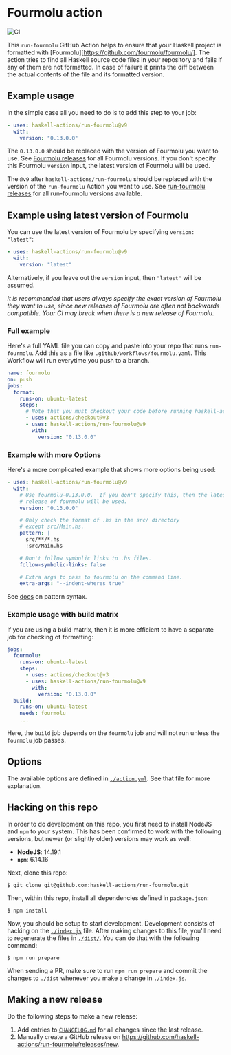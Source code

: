 # Fourmolu action

![CI](https://github.com/haskell-actions/run-fourmolu/workflows/CI/badge.svg?branch=master)

This `run-fourmolu` GitHub Action helps to ensure that your Haskell project is
formatted with [Fourmolu][https://github.com/fourmolu/fourmolu/]. The action
tries to find all Haskell source code files in your repository and fails if any
of them are not formatted. In case of failure it prints the diff between the
actual contents of the file and its formatted version.

## Example usage

In the simple case all you need to do is to add this step to your job:

```yaml
- uses: haskell-actions/run-fourmolu@v9
  with:
    version: "0.13.0.0"
```

The `0.13.0.0` should be replaced with the version of Fourmolu you want to use.  See
[Fourmolu releases](https://github.com/fourmolu/fourmolu/releases) for all Fourmolu versions.
If you don't specify this Fourmolu `version` input, the latest version of
Fourmolu will be used.

The `@v9` after `haskell-actions/run-fourmolu` should be replaced with the version of the
`run-fourmolu` Action you want to use. See
[run-fourmolu releases](https://github.com/haskell-actions/run-fourmolu/releases) for all
run-fourmolu versions available.

## Example using latest version of Fourmolu

You can use the latest version of Fourmolu by specifying `version: "latest"`:

```yaml
- uses: haskell-actions/run-fourmolu@v9
  with:
    version: "latest"
```

Alternatively, if you leave out the `version` input, then `"latest"` will be assumed.

_It is recommended that users always specify the exact version of Fourmolu they
want to use, since new releases of Fourmolu are often not backwards compatible.
Your CI may break when there is a new release of Fourmolu._

### Full example

Here's a full YAML file you can copy and paste into your repo that runs
`run-fourmolu`. Add this as a file like `.github/workflows/fourmolu.yaml`.
This Workflow will run everytime you push to a branch.

```yaml
name: fourmolu
on: push
jobs:
  format:
    runs-on: ubuntu-latest
    steps:
      # Note that you must checkout your code before running haskell-actions/run-fourmolu
      - uses: actions/checkout@v3
      - uses: haskell-actions/run-fourmolu@v9
        with:
          version: "0.13.0.0"
```

### Example with more Options

Here's a more complicated example that shows more options being used:

```yaml
- uses: haskell-actions/run-fourmolu@v9
  with:
    # Use fourmolu-0.13.0.0.  If you don't specify this, then the latest
    # release of fourmolu will be used.
    version: "0.13.0.0"

    # Only check the format of .hs in the src/ directory
    # except src/Main.hs.
    pattern: |
      src/**/*.hs
      !src/Main.hs

    # Don't follow symbolic links to .hs files.
    follow-symbolic-links: false

    # Extra args to pass to fourmolu on the command line.
    extra-args: "--indent-wheres true"
```

See [docs](https://github.com/actions/toolkit/tree/main/packages/glob#patterns) on pattern syntax.

### Example usage with build matrix

If you are using a build matrix, then it is more efficient to have a
separate job for checking of formatting:

```yaml
jobs:
  fourmolu:
    runs-on: ubuntu-latest
    steps:
      - uses: actions/checkout@v3
      - uses: haskell-actions/run-fourmolu@v9
        with:
          version: "0.13.0.0"
  build:
    runs-on: ubuntu-latest
    needs: fourmolu
    ...
```

Here, the `build` job depends on the `fourmolu` job and will not run unless
the `fourmolu` job passes.

## Options

The available options are defined in [`./action.yml`](./action.yml). See that
file for more explanation.

<!-- run-fourmolu currently doesn't support running on Windows. -->
<!--

## Windows

If you are running a workflow on Windows, be wary of [Git's
`core.autocrlf`][git-core-autocrlf]. Fourmolu always converts CRLF endings to
LF endings which may result in spurious diffs, so you probably want to
disable `core.autocrlf`:

```shell
$ git config --global core.autocrlf false
```

-->

## Hacking on this repo

In order to do development on this repo, you first need to install NodeJS and
`npm` to your system. This has been confirmed to work with the following
versions, but newer (or slightly older) versions may work as well:

- **NodeJS**: 14.19.1
- **`npm`**: 6.14.16

Next, clone this repo:

```console
$ git clone git@github.com:haskell-actions/run-fourmolu.git
```

Then, within this repo, install all dependencies defined in `package.json`:

```console
$ npm install
```

Now, you should be setup to start development. Development consists of hacking
on the [`./index.js`](./index.js) file. After making changes to this file,
you'll need to regenerate the files in [`./dist/`](./dist). You can do that
with the following command:

```console
$ npm run prepare
```

When sending a PR, make sure to run `npm run prepare` and commit the changes
to `./dist` whenever you make a change in `./index.js`.

## Making a new release

Do the following steps to make a new release:

1.  Add entries to [`CHANGELOG.md`](./CHANGELOG.md) for all changes since the
    last release.
2.  Manually create a GitHub release on
    <https://github.com/haskell-actions/run-fourmolu/releases/new>.
